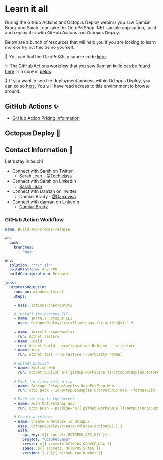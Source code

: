 # Learn it all 
During the GitHub Actions and Octopus Deploy webinar you saw Damian Brady and Sarah Lean take the OctoPetShop .NET sample application, build and deploy that with GitHub Actions and Octopus Deploy. 

Below are a bunch of resources that will help you if you are looking to learn more or try out this demo yourself. 

🐶 You can find the OctoPetShop source code [here](https://www.github.com/octopussamples/octopetshop). 

✨ The GitHub Actions workflow that you saw Damian build can be found [here](https://raw.githubusercontent.com/DamovisaInc/SarahOctoPet/main/.github/workflows/main.yml) or a copy is [below](#github-action-workflow).

🐙 If you want to see the deployment process within Octopus Deploy, you can do so [here](https://webinar.octopus.app/app#/Spaces-282).  You will have read access to this environment to browse around. 

## GitHub Actions ✨
- [GitHub Action Pricing Information](https://github.com/features/actions#pricing-details)


## Octopus Deploy 🐙


## Contact Information 👋

Let's stay in touch! 

- Connect with Sarah on Twitter
    - Sarah Lean - [@Techielass](https://twitter.com/techielass)
- Connect with Sarah on LinkedIn
    - [Sarah Lean](https://in.linkedin.com/in/sazlean)
- Connect with Damian on Twitter
    - Damian Brady - [@Damovisa](https://twitter.com/damovisa)
- Connect with damian on LinkedIn
    - [Damian Brady](https://www.linkedin.com/in/damianbrady/)


### GitHub Action Workflow
```yaml
name: Build-and-create-release

on:
  push:
    branches:    
      - 'main'

env:
  solution: '**/*.sln'
  buildPlatform: Any CPU
  buildConfiguration: Release

jobs:
  OctoPetShopBuild:
    runs-on: windows-latest
    steps:
    
    - uses: actions/checkout@v2

    # install the Octopus CLI
    - name: Install Octopus CLI
      uses: OctopusDeploy/install-octopus-cli-action@v1.1.9
    
    - name: Install dependencies
      run: dotnet restore
    - name: Build
      run: dotnet build --configuration Release --no-restore
    - name: Test
      run: dotnet test --no-restore --verbosity normal

    # dotnet publish
    - name: Publish Web
      run: dotnet publish ${{ github.workspace }}\OctopusSamples.OctoPetShop.Web/OctopusSamples.OctoPetShop.Web.csproj --configuration ${{ env.BuildConfiguration }} --output ${{ github.workspace }}\output\OctoPetShop.Web\
      
    # Pack the files into a zip
    - name: Package OctopusSamples.OctoPetShop.Web
      run: octo pack --id=OctopusSamples.OctoPetShop.Web --format=Zip --version=1.7.${{ github.run_number }} --basePath=${{ github.workspace }}\output\OctoPetShop.Web\ --outFolder=${{ github.workspace }}\output

    # Push the zip to the server
    - name: Push OctoPetShop Web
      run: octo push --package="${{ github.workspace }}\output\OctopusSamples.OctoPetShop.Web.1.7.${{ github.run_number }}.zip" --server="${{ secrets.OCTOPUS_SERVER_URL }}" --apiKey="${{ secrets.OCTOPUS_API_KEY }}" --space="${{ secrets.OCTOPUS_SPACE }}"

    # Create a release
    - name: Create a Release in Octopus
      uses: OctopusDeploy/create-release-action@v1.1.1
      with:
        api_key: ${{ secrets.OCTOPUS_API_KEY }}
        project: "OctoPetShop"
        server: ${{ secrets.OCTOPUS_SERVER_URL }}
        space: ${{ secrets. OCTOPUS_SPACE }}
        version: 1.7.${{ github.run_number }}
        
```


